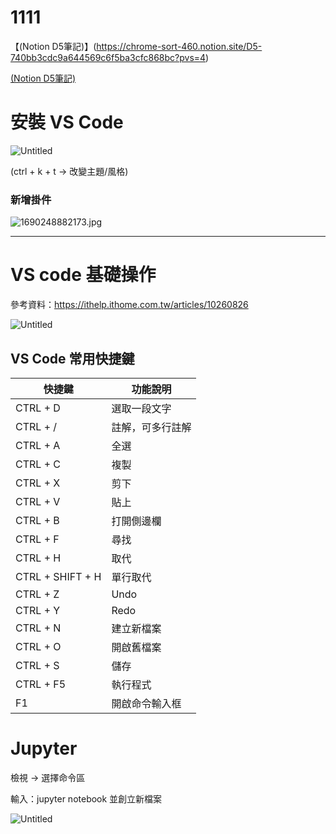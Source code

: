 # 1111
【(Notion D5筆記)】(https://chrome-sort-460.notion.site/D5-740bb3cdc9a644569c6f5ba3cfc868bc?pvs=4)

[(Notion D5筆記)](https://chrome-sort-460.notion.site/D5-740bb3cdc9a644569c6f5ba3cfc868bc?pvs=4)

# 安裝 VS Code

![Untitled](https://i.imgur.com/reWy7WS.png)

(ctrl + k + t → 改變主題/風格)

### 新增掛件

![1690248882173.jpg](https://i.imgur.com/aHDxHvV.jpeg)

---

# VS code 基礎操作

參考資料：https://ithelp.ithome.com.tw/articles/10260826


![Untitled](https://i.imgur.com/Zr6fbsy.png)

## **VS Code 常用快捷鍵**

| 快捷鍵 | 功能說明 |
| --- | --- |
| CTRL + D | 選取一段文字 |
| CTRL + / | 註解，可多行註解 |
| CTRL + A | 全選 |
| CTRL + C | 複製 |
| CTRL + X | 剪下 |
| CTRL + V | 貼上 |
| CTRL + B | 打開側邊欄 |
| CTRL + F | 尋找 |
| CTRL + H | 取代 |
| CTRL + SHIFT + H | 單行取代 |
| CTRL + Z | Undo |
| CTRL + Y | Redo |
| CTRL + N | 建立新檔案 |
| CTRL + O | 開啟舊檔案 |
| CTRL + S | 儲存 |
| CTRL + F5 | 執行程式 |
| F1 | 開啟命令輸入框 |

# Jupyter

檢視 → 選擇命令區 

輸入：jupyter notebook 並創立新檔案

![Untitled](https://i.imgur.com/9xdhjuD.png)
